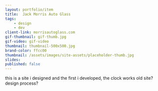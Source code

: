 ```yaml
---
layout: portfolio/item
title:  Jack Morris Auto Glass
tags:
    - design
    - dev
client-link: morrisautoglass.com
gif-thumbnail: gif-thumb.jpg
gif-video: gif-video
thumbnail: thumbnail-500x500.jpg
brand-color: ffcc00
thumbnail: /assets/images/site-assets/placeholder-thumb.jpg
slides:
published: false
---
```


this is a site i designed and the first i developed, the clock works
old site? design process?
